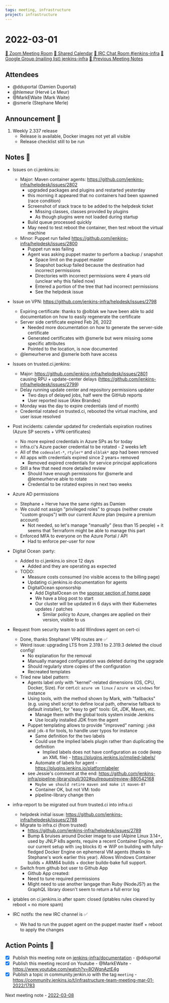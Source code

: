 ```yaml
---
tags: meeting, infrastructure
project: infrastructure
---
```

<!-- markdownlint-disable MD026-->


# 2022-03-01

[:movie_camera: Zoom Meeting Room](https://zoom.us/j/92454301214?pwd=aEVoUi9EanpaakN3L1ZxRlpDQk5Ddz09)
[:calendar: Shared Calendar](https://jenkins.io/event-calendar/)
[:speech_balloon: IRC Chat Room #jenkins-infra](https://jenkins.io/chat/#jenkins-infra)
[:email: Google Group (mailing list) jenkins-infra](https://groups.google.com/g/jenkins-infra)
[🧠 Previous Meeting Notes](https://github.com/jenkins-infra/documentation/blob/main/meetings/2022-02-22.md)

## Attendees

* @dduportal (Damien Duportal)
* @hlemeur (Hervé Le Meur)
* @MarkEWaite (Mark Waite)
* @smerle (Stephane Merle)
<!--
* @zvW_c6ROSOOuJDTOracA7Q (Tim Jacomb)
-->

## Announcement :loudspeaker:

1. Weekly 2.337 release
    * Release is available, Docker images not yet all visible
    * Release checklist still to be run

## Notes :book:

* Issues on ci.jenkins.io:
    * Major: Maven container agents: <https://github.com/jenkins-infra/helpdesk/issues/2802>
        * upgraded packages and plugins and restarted yesterday
        * this morning it appeared that no containers had been spawned (race condition)
        * Screenshot of stack trace to be added to the helpdesk ticket
            * Missing classes, classes provided by plugins
            * As though plugins were not loaded during startup
        * Build queue processed quickly
        * May need to test reboot the container, then test reboot the virtual machine
    * Minor: Puppet run failed https://github.com/jenkins-infra/helpdesk/issues/2800
        * Puppet run was failing
        * Agent was asking puppet master to perform a backup / snapshot
            * Space limit on the puppet master
            * Snapshot backup failed because the destination had incorrect permissions
            * Directories with incorrect permissions were 4 years old (unclear why this failed now)
            * Entered a portion of the tree that had incorrect permissions
            * See the helpdesk issue
* Issue on VPN: https://github.com/jenkins-infra/helpdesk/issues/2798
    * Expiring certificate: thanks to @olblak we have been able to add documentation on how to easily regenerate the certificate
    * Server side certificate expired Feb 26, 2022
        * Needed more documentation on how to generate the server-side certificate
        * Generated certificates with @smerle but were missing some specific attributes
        * Pointed to the location, is now documented
    * @lemeurherve and @smerle both have access
* Issues on trusted.ci.jenkins: 
    * Major: https://github.com/jenkins-infra/helpdesk/issues/2801 causing RPU + update-center delays (https://github.com/jenkins-infra/helpdesk/issues/2799)
    * Delay running update center and repository permissions updater
        * Two days of delayed jobs, half were the GitHub reports
        * User reported issue (Alex Brandes)
    * Monday was the day to expire credentials (end of month)
    * Credential rotated on trusted.ci, rebooted the virtual machine, and user issue resolved

* Post incidents: calendar updated for credentials expiration routines (Azure SP secrets + VPN certificates)
    * No more expired credentials in Azure SPs as for today
    * infra.ci's Azure packer credential to be rotated - 2 weeks left
    * All of the `codevalet-*`, `rtyler*` and `olblak*` app had been removed
    * All apps with credentials expired since 2 years+ removed
        * Removed expired credentials for service principal applications
    * Still a few that need more detailed review
        * Should have enough permissions for @smerle and @lemeurherve able to rotate
        * Credential to be rotated expires in next two weeks

* Azure AD permissions
    * Stephane + Herve have the same rights as Damien
    * We could not assign "privileged roles" to groups (neither create "custom groups") with our current Azure plan (require a premium account)
        * Not needed, so let's manage "manually" (less than 15 people) + it seems that Terrraform might be able to manage this part
    * Enforced MFA to everyone on the Azure Portal / API
        * Had to enforce per-user for now

* Digital Ocean :party:
    * Added to ci.jenkins.io since 12 days
        * Added and they are operating as expected
    * TODO:
      * Measure costs consumed (no visible access to the billing page)
      * Updating ci.jenkins.io documentation for agents
      * DigitalOcean sponsorship
          * Add DigitalOcean on the [sponsor section of home page](https://www.jenkins.io/)
          * We have a blog post to start
          * Our cluster will be updated in 6 days with their Kubernetes updates / patches
              * Similar policy to Azure, changes are applied on their version, visible to us

* Request from security team to add Windows agent on cert-ci
    * Done, thanks Stephane! VPN routes are :white_check_mark: 
    * Weird issue: upgrading LTS from 2.319.1 to 2.319.3 deleted the cloud config!
        * No explanation for the removal
        * Manually managed configuration was deleted during the upgrade
        * Should regularly store copies of the configuration
        * Recreated templates
    * Tried new label pattern:
        * Agents label only with "kernel"-related dimensions (OS, CPU, Docker, Size). For cert.ci: `azure vm linux` / `azure vm windows` for instance
        * Using tools, with the method shown by Mark, with "fallbacks" (e.g. using shell script to define local path, otherwise fallback to default installer), for "easy to get" tools: Git, JDK, Maven, etc.
            * Manage them with the global tools system inside Jenkins
            * Use locally installed JDK from the agent
        * Puppet templating allows to provide "improved" naming: `jdk8` and `jdk-8` for tools, to handle user typos for instance
            * Same definition for the two labels
            * Could use the implied labels plugin rather than duplicating the definition
                * Implied labels does not have configuration as code (keep an XML file) - https://plugins.jenkins.io/implied-labels/
            * Automate of labels for agent - https://plugins.jenkins.io/platformlabeler
        * see Jessie's comment at the end: https://github.com/jenkins-infra/pipeline-library/pull/302#pullrequestreview-880542168 
            * `Maybe we should retire maven and make it maven-8?`
            * Container OK, but not VM: todo
            * pipeline-library change then

* infra-report to be migrated out from trusted.ci into infra.ci
    * helpdesk initial issue: https://github.com/jenkins-infra/helpdesk/issues/2788
    * Migrate to infra.ci (from trusted)
        * https://github.com/jenkins-infra/helpdesk/issues/2789
        * Bump & bruises around Docker image to use (Alpine Linux 3.14+, used by JNLP k8s agents, require a recent Container Engine, and our current setup with `img` blocks it) => WiP on building with fully-fledged Docker Engine on ephemeral VM agents (thanks to Stephane's work earlier this year). Allows Windows Container builds + ARM64 builds + docker buildx-bake full support.
    * Switch from github bot user to Github App
        * Github App created:
        * Need to tune required permissions
        * Might need to use another langage than Ruby (NodeJS?) as the GraphQL library doesn't seem to return a full error log

* iptables on ci.jenkins.io after spam: closed (iptables rules cleared by reboot + no more spam)

* IRC notifs: the new IRC channel is :white_check_mark: 
    * We had to run the puppet agent on the puppet master itself + reboot to apply the changes

## Action Points :muscle:

* [x] Publish this meeting note on [jenkins-infra/documentation](https://github.com/jenkins-infra/documentation) - @dduportal 
* [x] Publish this meeting record on Youtube - @MarkEWaite - <https://www.youtube.com/watch?v=8OWqnAztE4g>
* [x] Publish a topic in community.jenkin.io with the tag `meeting` - <https://community.jenkins.io/t/infrastructure-team-meeting-mar-01-2022/1783>

Next meeting note - [2022-03-08](https://github.com/jenkins-infra/documentation/blob/main/meetings/2022-03-08.md) 